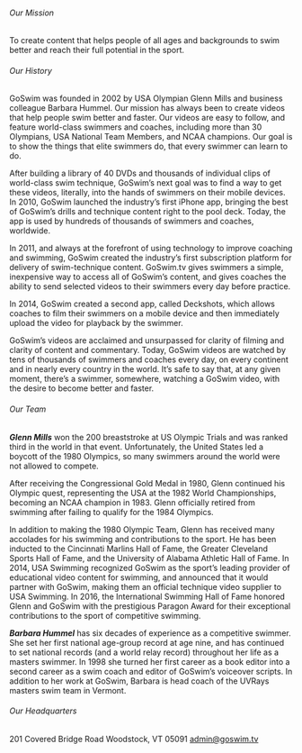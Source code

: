 ###### Our Mission
To create content that helps people of all ages and backgrounds to swim better and reach their full potential in the sport.

###### Our History
GoSwim was founded in 2002 by USA Olympian Glenn Mills and business colleague Barbara Hummel.  Our mission has always been to create videos that help people swim better and faster.  Our videos are easy to follow, and feature world-class swimmers and coaches, including more than 30 Olympians, USA National Team Members, and NCAA champions.  Our goal is to show the things that elite swimmers do, that every swimmer can learn to do.

After building a library of 40 DVDs and thousands of individual clips of world-class swim technique, GoSwim’s next goal was to find a way to get these videos, literally, into the hands of swimmers on their mobile devices.  In 2010, GoSwim launched the industry’s first iPhone app, bringing the best of GoSwim’s drills and technique content right to the pool deck.  Today, the app is used by hundreds of thousands of swimmers and coaches, worldwide.

In 2011, and always at the forefront of using technology to improve coaching and swimming, GoSwim created the industry’s first subscription platform for delivery of swim-technique content.  GoSwim.tv gives swimmers a simple, inexpensive way to access all of GoSwim’s content, and gives coaches the ability to send selected videos to their swimmers every day before practice.

In 2014, GoSwim created a second app, called Deckshots, which allows coaches to film their swimmers on a mobile device and then immediately upload the video for playback by the swimmer.

GoSwim’s videos are acclaimed and unsurpassed for clarity of filming and clarity of content and commentary.  Today, GoSwim videos are watched by tens of thousands of swimmers and coaches every day, on every continent and in nearly every country in the world.  It’s safe to say that, at any given moment, there’s a swimmer, somewhere, watching a GoSwim video, with the desire to become better and faster.

###### Our Team
_**Glenn Mills**_  won the 200 breaststroke at US Olympic Trials and was ranked third in the world in that event.  Unfortunately, the United States led a boycott of the 1980 Olympics, so many swimmers around the world were not allowed to compete.

After receiving the Congressional Gold Medal in 1980, Glenn continued his Olympic quest, representing the USA at the 1982 World Championships, becoming an NCAA champion in 1983.  Glenn officially retired from swimming after failing to qualify for the 1984 Olympics.

In addition to making the 1980 Olympic Team, Glenn has received many accolades for his swimming and contributions to the sport.  He has been inducted to the Cincinnati Marlins Hall of Fame, the Greater Cleveland Sports Hall of Fame, and the University of Alabama Athletic Hall of Fame.  In 2014, USA Swimming recognized GoSwim as the sport’s leading provider of educational video content for swimming, and announced that it would partner with GoSwim, making them an official technique video supplier to USA Swimming.  In 2016, the International Swimming Hall of Fame honored Glenn and GoSwim with the prestigious Paragon Award for their exceptional contributions to the sport of competitive swimming.

_**Barbara Hummel**_  has six decades of experience as a competitive swimmer.  She set her first national age-group record at age nine, and has continued to set national records (and a world relay record) throughout her life as a masters swimmer.   In 1998 she turned her first career as a book editor into a second career as a swim coach and editor of GoSwim’s voiceover scripts.  In addition to her work at GoSwim, Barbara is head coach of the UVRays masters swim team in Vermont.

###### Our Headquarters
201 Covered Bridge Road
Woodstock, VT  05091
[admin@goswim.tv](mailto:admin@goswim.tv)

